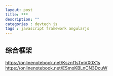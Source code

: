 ```yaml
---
layout: post
title: ***
description: ""
categories : devtech js
tags : javascript framework angularjs
---
```



## 综合框架

https://onlinenotebook.net/Ksznf1sTmVX0X1s
https://onlinenotebook.net/ESmoKBLnCN3DcuW
